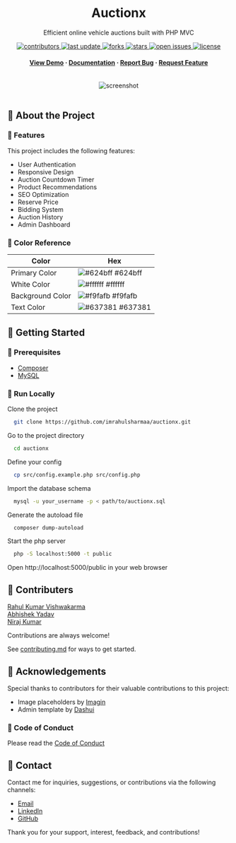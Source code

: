 <div align="center">

  <h1>Auctionx</h1>  
  <p>
    Efficient online vehicle auctions built with PHP MVC
  </p>

<!-- Badges -->
<p>
  <a href="https://github.com/imrahulsharmaa/auctionx/graphs/contributors">
    <img src="https://img.shields.io/github/contributors/natainditama/auctionx" alt="contributors" />
  </a>
  <a href="https://github.com/imrahulsharmaa/auctionx">
    <img src="https://img.shields.io/github/last-commit/natainditama/auctionx" alt="last update" />
  </a>
  <a href="https://github.com/natainditama/imrahulsharmaa/network/members">
    <img src="https://img.shields.io/github/forks/natainditama/auctionx" alt="forks" />
  </a>
  <a href="https://github.com/natainditama/imrahulsharmaa/stargazers">
    <img src="https://img.shields.io/github/stars/natainditama/auctionx" alt="stars" />
  </a>
  <a href="https://github.com/natainditama/imrahulsharmaa/issues/">
    <img src="https://img.shields.io/github/issues/natainditama/auctionx" alt="open issues" />
  </a>
  <a href="https://github.com/natainditama/imrahulsharmaa/blob/master/LICENSE">
    <img src="https://img.shields.io/github/license/natainditama/auctionx.svg" alt="license" />
  </a>
</p>
   
<h4>
    <a href="https://github.com/imrahulsharmaa/auctionx/">View Demo</a>
  <span> · </span>
    <a href="https://github.com/imrahulsharmaa/auctionx">Documentation</a>
  <span> · </span>
    <a href="https://github.com/imrahulsharmaa/auctionx/issues/">Report Bug</a>
  <span> · </span>
    <a href="https://github.com/imrahulsharmaa/auctionx/issues/">Request Feature</a>
  </h4>
</div>

<br />  

<div align="center"> 
  <img src="https://user-images.githubusercontent.com/81244669/235050191-50f32154-bbf4-47ee-89e7-31b7f6c77fb7.png" alt="screenshot" />
</div>

<br />  

<!-- About the Project -->
## 📝 About the Project

<!-- Features -->
### 🌟 Features

This project includes the following features:

- User Authentication
- Responsive Design
- Auction Countdown Timer
- Product Recommendations
- SEO Optimization
- Reserve Price
- Bidding System
- Auction History
- Admin Dashboard

<!-- Color Reference -->
### 🎨 Color Reference

| Color             | Hex                                                                |
| ----------------- | ------------------------------------------------------------------ |
| Primary Color | ![#624bff](https://via.placeholder.com/10/624bff?text=+) #624bff |
| White Color | ![#ffffff](https://via.placeholder.com/10/ffffff?text=+) #ffffff |
| Background Color | ![#f9fafb](https://via.placeholder.com/10/f9fafb?text=+) #f9fafb |
| Text Color | ![#637381](https://via.placeholder.com/10/637381?text=+) #637381 |

<!-- Getting Started -->
## 🚀 Getting Started

<!-- Prerequisites -->
### 🔧 Prerequisites

- [Composer](https://getcomposer.org/)
- [MySQL](https://www.mysql.com/)

<!-- Run Locally -->
### 🏃 Run Locally

Clone the project

```bash
  git clone https://github.com/imrahulsharmaa/auctionx.git
```

Go to the project directory

```bash
  cd auctionx
```

Define your config

```bash
  cp src/config.example.php src/config.php
```

Import the database schema

```bash
  mysql -u your_username -p < path/to/auctionx.sql
```

Generate the autoload file

```bash
  composer dump-autoload
```

Start the php server

```bash
  php -S localhost:5000 -t public
```

Open http://localhost:5000/public in your web browser

<!-- Contributing -->
## 👋 Contributers
 [Rahul Kumar Vishwakarma](https://github.com/imrahulsharmaa)<br>
  [Abhishek Yadav](https://github.com/yugyadavv)<br>
  [Niraj Kumar](https://github.com/nirajkarya)



Contributions are always welcome!

See [contributing.md](https://github.com/imrahulsharmaa/auctionx/blob/main/.github/CONTRIBUTING.md) for ways to get started.

<!-- Acknowledgments -->
## 🙏 Acknowledgements

Special thanks to contributors for their valuable contributions to this project:

- Image placeholders by [Imagin](https://www.imagin.studio/)
- Admin template by [Dashui](https://dashui.codescandy.com/)

<!-- Code of Conduct -->
### 📜 Code of Conduct

Please read the [Code of Conduct](https://github.com/imrahulsharmaa/auctionx/blob/main/.github/CODE_OF_CONDUCT.md)

<!-- Contact -->
## 🤝 Contact

Contact me for inquiries, suggestions, or contributions via the following channels:

- [Email](mailto:rahulkumarvishawakarma@gmail.com)
- [LinkedIn](https://www.linkedin.com/in/imrahulsharmaa)
- [GitHub](https://github.com/imrahulsharmaa)

Thank you for your support, interest, feedback, and contributions!
